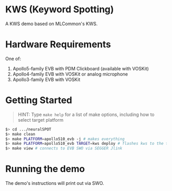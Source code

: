 # KWS (Keyword Spotting)
A KWS demo based on MLCommon's KWS.

# Hardware Requirements
One of:
1. Apollo5-family EVB with PDM Clickboard (available with VOSKit)
2. Apollo4-family EVB with VOSKit or analog microphone
3. Apollo3-family EVB with VOSKit

# Getting Started
> HINT: Type `make help` for a list of make options, including how to select target platform

```bash
$> cd .../neuralSPOT
$> make clean
$> make PLATFORM=apollo510_evb -j # makes everything
$> make PLATFORM=apollo510_evb TARGET=kws deploy # flashes kws to the target EVB
$> make view # connects to EVB SWO via SEGGER Jlink
```

# Running the demo
The demo's instructions will print out via SWO.